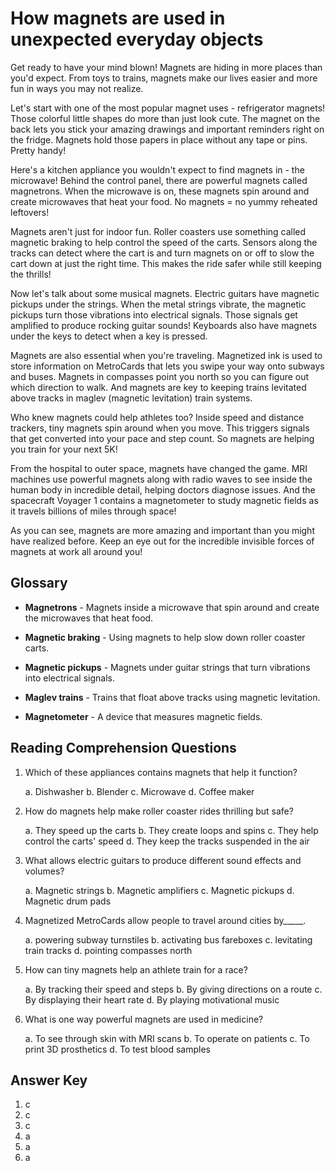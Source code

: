 # How magnets are used in unexpected everyday objects

Get ready to have your mind blown! Magnets are hiding in more places than you'd expect. From toys to trains, magnets make our lives easier and more fun in ways you may not realize.

Let's start with one of the most popular magnet uses - refrigerator magnets! Those colorful little shapes do more than just look cute. The magnet on the back lets you stick your amazing drawings and important reminders right on the fridge. Magnets hold those papers in place without any tape or pins. Pretty handy!

Here's a kitchen appliance you wouldn't expect to find magnets in - the microwave! Behind the control panel, there are powerful magnets called magnetrons. When the microwave is on, these magnets spin around and create microwaves that heat your food. No magnets = no yummy reheated leftovers!

Magnets aren't just for indoor fun. Roller coasters use something called magnetic braking to help control the speed of the carts. Sensors along the tracks can detect where the cart is and turn magnets on or off to slow the cart down at just the right time. This makes the ride safer while still keeping the thrills!

Now let's talk about some musical magnets. Electric guitars have magnetic pickups under the strings. When the metal strings vibrate, the magnetic pickups turn those vibrations into electrical signals. Those signals get amplified to produce rocking guitar sounds! Keyboards also have magnets under the keys to detect when a key is pressed.

Magnets are also essential when you're traveling. Magnetized ink is used to store information on MetroCards that lets you swipe your way onto subways and buses. Magnets in compasses point you north so you can figure out which direction to walk. And magnets are key to keeping trains levitated above tracks in maglev (magnetic levitation) train systems.

Who knew magnets could help athletes too? Inside speed and distance trackers, tiny magnets spin around when you move. This triggers signals that get converted into your pace and step count. So magnets are helping you train for your next 5K!

From the hospital to outer space, magnets have changed the game. MRI machines use powerful magnets along with radio waves to see inside the human body in incredible detail, helping doctors diagnose issues. And the spacecraft Voyager 1 contains a magnetometer to study magnetic fields as it travels billions of miles through space!

As you can see, magnets are more amazing and important than you might have realized before. Keep an eye out for the incredible invisible forces of magnets at work all around you!

## Glossary

- **Magnetrons** - Magnets inside a microwave that spin around and create the microwaves that heat food.

- **Magnetic braking** - Using magnets to help slow down roller coaster carts.

- **Magnetic pickups** - Magnets under guitar strings that turn vibrations into electrical signals.

- **Maglev trains** - Trains that float above tracks using magnetic levitation.

- **Magnetometer** - A device that measures magnetic fields.

## Reading Comprehension Questions

1. Which of these appliances contains magnets that help it function?

   a. Dishwasher
   b. Blender
   c. Microwave
   d. Coffee maker

2. How do magnets help make roller coaster rides thrilling but safe?

   a. They speed up the carts
   b. They create loops and spins
   c. They help control the carts' speed
   d. They keep the tracks suspended in the air

3. What allows electric guitars to produce different sound effects and volumes?

   a. Magnetic strings
   b. Magnetic amplifiers
   c. Magnetic pickups
   d. Magnetic drum pads

4. Magnetized MetroCards allow people to travel around cities by_____.

   a. powering subway turnstiles
   b. activating bus fareboxes
   c. levitating train tracks
   d. pointing compasses north

5. How can tiny magnets help an athlete train for a race?

   a. By tracking their speed and steps
   b. By giving directions on a route
   c. By displaying their heart rate
   d. By playing motivational music

6. What is one way powerful magnets are used in medicine?

   a. To see through skin with MRI scans
   b. To operate on patients
   c. To print 3D prosthetics
   d. To test blood samples

## Answer Key

1. c
2. c
3. c
4. a
5. a
6. a
